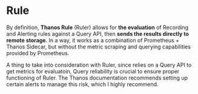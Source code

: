 # Rule

By definition, **Thanos Rule** (Ruler) allows for **the evaluation** of Recording and Alerting rules against a Query API, then **sends the results directly to remote storage**. In a way, it works as a combination of Prometheus + Thanos Sidecar, but without the metric scraping and querying capabilities provided by Prometheus.

A thing to take into consideration with Ruler, since relies on a Query API to get metrics for evaluatoin, Query reliability is crucial to ensure proper functioning of Ruler. The Thanos documentation recommends setting up certain alerts to manage this risk, which I highly recommend.






